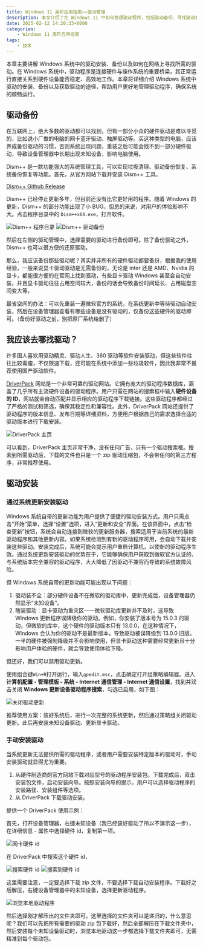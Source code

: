 ```yaml
---
title: Windows 11 高阶应用指南——驱动管理
description: 本文介绍了在 Windows 11 中如何管理驱动程序，包括驱动备份、寻找驱动和安装驱动的方法。文章推荐使用 Dism++ 工具进行驱动备份，并建议避免使用国产驱动软件，推荐使用 DriverPack 网站查找驱动。此外，还详细说明了通过系统更新和手动安装驱动的方法，并提供了禁用驱动更新的步骤。
date: 2025-02-12 14:20:33+0000
categories:
    - Windows 11 高阶应用指南
tags:
    - 技术
---
```


本章主要讲解 Windows 系统中的驱动安装、备份以及如何在网络上寻找所需的驱动。在 Windows 系统中，驱动程序是连接硬件与操作系统的重要桥梁，其正常运行直接关系到硬件设备能否稳定、高效地工作。本章将详细介绍 Windows 系统中驱动的安装、备份以及获取驱动的途径，帮助用户更好地管理驱动程序，确保系统的顺畅运行。

## 驱动备份

在互联网上，绝大多数的驱动都可以找到，但有一部分小众的硬件驱动是难以寻觅的，比如说小厂做的电脑的网卡蓝牙驱动、触屏驱动等。买这种类型的电脑，应该养成备份驱动的习惯，否则系统出现问题，重装之后可能会找不到一部分硬件驱动，导致设备管理器中长期出现未知设备，影响电脑使用。

Dism++ 是一款功能强大的系统管理工具，可以实现垃圾清理、驱动备份恢复、系统备份恢复等功能。首先，从官方网站下载并安装 Dism++ 工具。

[Dism++ Github Release](https://github.com/Chuyu-Team/Dism-Multi-language/releases)

Dism++ 已经停止更新多年，但目前还没有比它更好用的程序。随着 Windows 的更新，Dism++ 的部分功能出现了小 BUG，但总的来说，对用户的体验影响不大。点击程序目录中的 `Dism++x64.exe`，打开软件。



![Dism++ 程序目录](dism++程序目录.png)
![Dism++ 驱动备份](dism++驱动备份.png)



然后在左侧的驱动管理中，选择需要的驱动进行备份即可。除了备份驱动之外，Dism++ 也可以很方便的还原驱动。

那么，我应该备份那些驱动呢？其实并非所有的硬件驱动都要备份，根据我的使用经验，一般来说显卡驱动驱动是无需备份的，无论是 inter 还是 AMD、Nvidia 的显卡，都能很方便的在官网上找到驱动，有些显卡驱动 Windows 甚至会自动安装，并且显卡驱动往往占用空间较大，备份的话会导致备份时间延长、占用磁盘空间变大等。

最省空间的办法：可以先重装一遍微软官方的系统，在系统更新中等待驱动自动安装，然后在设备管理器查看有哪些设备是没有驱动的，仅备份这些硬件的驱动即可。（备份好驱动之前，别把原厂系统给删了）

## 我应该去哪找驱动？

许多国人喜欢用驱动精灵、驱动人生、360 驱动等软件安装驱动，但这些软件往往比较毒瘤，不仅限速下载，还可能在系统中添加一些垃圾软件，因此我非常不推荐使用国产驱动软件。

[DriverPack](https://driverpack.io/zh-cn/catalog) 网站是一个非常可靠的驱动网站。它拥有庞大的驱动程序数据库，涵盖了几乎所有主流硬件设备的驱动程序。用户只需在网站的搜索框中输入**硬件设备的 ID**，网站就会自动匹配并显示相应的驱动程序下载链接。这些驱动程序都经过了严格的测试和筛选，确保其稳定性和兼容性。此外，DriverPack 网站还提供了驱动程序的版本信息、发布日期等详细资料，方便用户根据自己的需求选择合适的驱动版本进行下载安装。



![DriverPack 主页](driverpack主页.png)



可以看到，DriverPack 主页非常干净，没有任何广告，只有一个驱动搜索框。搜索到所需驱动后，下载的文件也只是一个 zip 驱动压缩包，不会带任何的第三方程序，非常推荐使用。

## 驱动安装

### 通过系统更新安装驱动

Windows 系统自带的更新功能为用户提供了便捷的驱动安装方式。用户只需点击“开始”菜单，选择“设置”选项，进入“更新和安全”界面。在该界面中，点击“检查更新”按钮，系统会自动连接到微软的更新服务器，搜索适用于当前系统的最新驱动程序和其他更新内容。如果系统检测到有新的驱动程序可用，会自动下载并安装这些驱动。安装完成后，系统可能会提示用户重启计算机，以使新的驱动程序生效。通过系统更新安装驱动的优势在于，它能够确保用户获取到微软官方认证的、与系统版本完全兼容的驱动程序，大大降低了因驱动不兼容而导致的系统故障风险。

但 Windows 系统自带的更新功能可能出现以下问题：

1. 驱动装不全：部分硬件设备不在微软的驱动库中，更新完成后，设备管理器仍然显示“未知设备”。
2. 瞎装驱动：显卡驱动为重灾区——微软驱动库更新并不及时，这导致 Windows 更新程序误降级你的驱动。例如，你安装了版本号为 15.0.3 的驱动，但微软的库中，这个硬件的驱动版本只有 13.0.0，在这种情况下，Windows 会认为你的驱动不是最新版本，导致驱动被误降级到 13.0.0 旧版。一半的硬件被强制降级并不会影响使用，但显卡驱动这种需要经常更新且十分影响用户体验的硬件，就会导致使用体验下降。

但还好，我们可以禁用驱动更新。

使用组合键`Win+R`打开运行，输入`gpedit.msc`，点击确定打开组策略编辑器。进入**计算机配置 - 管理模板 - 系统 - Internet 通信管理 - Internet 通信设置**，找到并双击关闭 **Windows 更新设备驱动程序搜索**，勾选已启用，如下图：



![关闭驱动更新](关闭驱动更新.png)



推荐使用方案：装好系统后，进行一次完整的系统更新，然后通过策略组关闭驱动更新。此后再安装未知设备驱动、更新显卡驱动。

### 手动安装驱动

当系统更新无法提供所需的驱动程序，或者用户需要安装特定版本的驱动时，手动安装驱动就显得尤为重要。

1. 从硬件制造商的官方网站下载对应型号的驱动程序安装包。下载完成后，双击安装包文件，启动安装向导。按照安装向导的提示，用户可以选择驱动程序的安装路径、安装组件等选项。
2. 从 DriverPack 下载驱动安装。

提供一个 DriverPack 使用示例：

首先，打开设备管理器，右键未知设备（我已经装好驱动了所以不演示这一步），在详细信息 - 属性中选择硬件 id，复制第一项。



![网卡硬件 id](网卡硬件id.png)

在 DriverPack 中搜索这个硬件 id，

![搜索硬件 id](搜索硬件id.png)
![搜索到硬件 id](搜索到硬件id.png)



这里需要注意，一定要选择下载 zip 文件，不要选择下载自动安装程序。下载好之后解压，右键设备管理器中的未知设备，选择更新驱动程序。



![浏览本地驱动程序](浏览本地驱动程序.png)



然后选择刚才解压出的文件夹即可。这里选择的文件夹可以是递归的，什么意思呢？我们可以先把所有需要的驱动 zip 包下载好，然后全部解压在下载文件夹中，然后安装每个未知设备驱动时，浏览本地驱动这一步都选择下载文件夹即可，无需精准到每个驱动包。